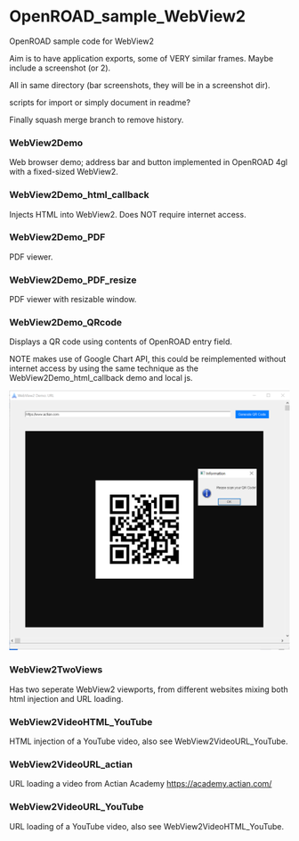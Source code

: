 # OpenROAD_sample_WebView2

OpenROAD sample code for WebView2

Aim is to have application exports, some of VERY similar frames.
Maybe include a screenshot (or 2).

All in same directory (bar screenshots, they will be in a screenshot dir).

scripts for import or simply document in readme?

Finally squash merge branch to remove history.



### WebView2Demo

Web browser demo; address bar and button implemented in OpenROAD 4gl with a fixed-sized WebView2.

### WebView2Demo_html_callback

Injects HTML into WebView2.
Does NOT require internet access.

### WebView2Demo_PDF

PDF viewer.

### WebView2Demo_PDF_resize

PDF viewer with resizable window.


### WebView2Demo_QRcode

Displays a QR code using contents of OpenROAD entry field.

NOTE makes use of Google Chart API, this could be reimplemented
without internet access by using the same technique as the
WebView2Demo_html_callback demo and local js.

![](screenshots/WebView2Demo_QRcode.png)


### WebView2TwoViews

Has two seperate WebView2 viewports, from different websites mixing both html injection and URL loading.


### WebView2VideoHTML_YouTube

HTML injection of a YouTube video, also see WebView2VideoURL_YouTube.


### WebView2VideoURL_actian

URL loading a video from Actian Academy https://academy.actian.com/


### WebView2VideoURL_YouTube

URL loading of a YouTube video, also see WebView2VideoHTML_YouTube.
